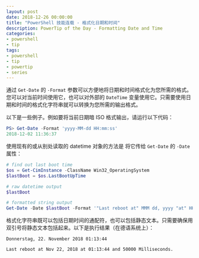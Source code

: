 ```yaml
---
layout: post
date: 2018-12-26 00:00:00
title: "PowerShell 技能连载 - 格式化日期和时间"
description: PowerTip of the Day - Formatting Date and Time
categories:
- powershell
- tip
tags:
- powershell
- tip
- powertip
- series
---
```

通过 `Get-Date` 的 `-Format` 参数可以方便地将日期和时间格式化为您所需的格式。您可以对当前时间使用它，也可以对外部的 `DateTime` 变量使用它。只需要使用日期和时间的格式化字符串就可以转换为您所需的输出格式。

以下是一些例子。例如要将当前日期暗 ISO 格式输出，请运行以下代码：

```powershell
PS> Get-Date -Format 'yyyy-MM-dd HH:mm:ss'
2018-12-02 11:36:37
```

使用现有的或从别处读取的 datetime 对象的方法是 将它传给 `Get-Date` 的 `-Date` 属性：

```powershell
# find out last boot time
$os = Get-CimInstance -ClassName Win32_OperatingSystem
$lastBoot = $os.LastBootUpTime

# raw datetime output
$lastBoot

# formatted string output
Get-Date -Date $lastBoot -Format '"Last reboot at" MMM dd, yyyy "at" HH:mm:ss "and" fffff "Milliseconds.
```

格式化字符串既可以包括日期时间的通配符，也可以包括静态文本。只需要确保用双引号将静态文本包括起来。以下是执行结果（在德语系统上）：

    Donnerstag, 22. November 2018 01:13:44

    Last reboot at Nov 22, 2018 at 01:13:44 and 50000 Milliseconds.


<!--本文国际来源：[Formatting Date and Time](https://community.idera.com/database-tools/powershell/powertips/b/tips/posts/formatting-date-and-time)-->
